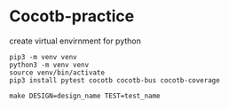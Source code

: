 # Cocotb-practice

create virtual envirnment for python

```
pip3 -m venv venv
python3 -m venv venv
source venv/bin/activate
pip3 install pytest cocotb cocotb-bus cocotb-coverage
```

```
make DESIGN=design_name TEST=test_name
```
